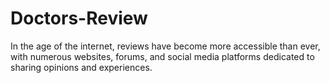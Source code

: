 # Doctors-Review
In the age of the internet, reviews have become more accessible than ever, with numerous websites, forums, and social media platforms dedicated to sharing opinions and experiences.
